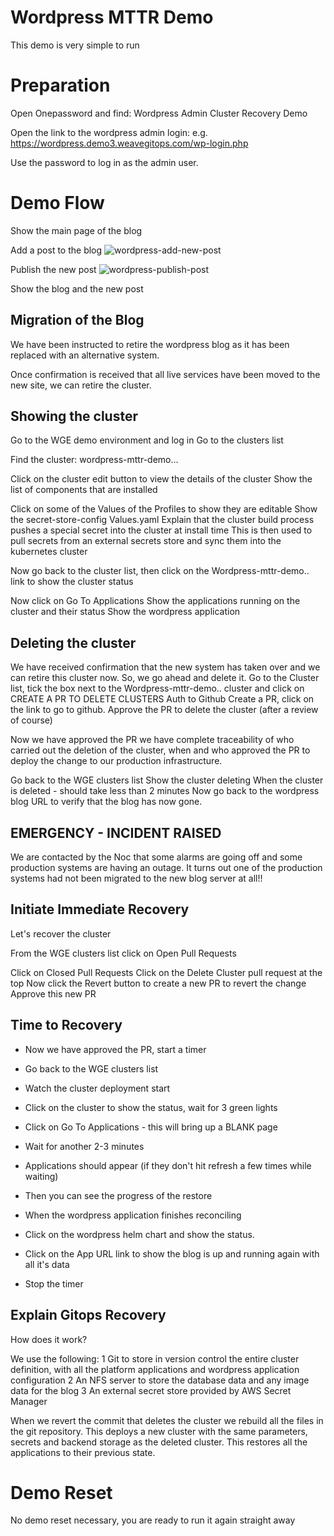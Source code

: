 # Wordpress MTTR Demo

This demo is very simple to run

# Preparation

Open Onepassword and find:
Wordpress Admin Cluster Recovery Demo

Open the link to the wordpress admin login:
e.g.
https://wordpress.demo3.weavegitops.com/wp-login.php

Use the password to log in as the admin user.

# Demo Flow

Show the main page of the blog

Add a post to the blog
![wordpress-add-new-post](https://user-images.githubusercontent.com/1316183/228937272-abd16e0b-f8d3-4d49-b7b7-9b262599fb55.png)

Publish the new post
![wordpress-publish-post](https://user-images.githubusercontent.com/1316183/228937251-1f40fca1-419b-4f64-a6c8-70c235d4e7a3.png)

Show the blog and the new post

## Migration of the Blog

We have been instructed to retire the wordpress blog as it has been replaced with an alternative system.

Once confirmation is received that all live services have been moved to the new site, we can retire the cluster.

## Showing the cluster

Go to the WGE demo environment and log in
Go to the clusters list

Find the cluster: wordpress-mttr-demo...

Click on the cluster edit button to view the details of the cluster
Show the list of components that are installed

Click on some of the Values of the Profiles to show they are editable
Show the secret-store-config Values.yaml
Explain that the cluster build process pushes a special secret into the cluster at install time 
This is then used to pull secrets from an external secrets store and sync them into the kubernetes cluster

Now go back to the cluster list, then click on the Wordpress-mttr-demo.. link to show the cluster status

Now click on Go To Applications
Show the applications running on the cluster and their status
Show the wordpress application

## Deleting the cluster

We have received confirmation that the new system has taken over and we can retire this cluster now.
So, we go ahead and delete it.
Go to the Cluster list, tick the box next to the Wordpress-mttr-demo.. cluster and click on CREATE A PR TO DELETE CLUSTERS
Auth to Github
Create a PR, click on the link to go to github.
Approve the PR to delete the cluster (after a review of course)

Now we have approved the PR we have complete traceability of who carried out the deletion of the cluster, when and who approved the PR to deploy the change to our production infrastructure.

Go back to the WGE clusters list
Show the cluster deleting
When the cluster is deleted - should take less than 2 minutes
Now go back to the wordpress blog URL to verify that the blog has now gone.

## EMERGENCY - INCIDENT RAISED

We are contacted by the Noc that some alarms are going off and some production systems are having an outage.
It turns out one of the production systems had not been migrated to the new blog server at all!!

## Initiate Immediate Recovery

Let's recover the cluster

From the WGE clusters list click on Open Pull Requests

Click on Closed Pull Requests
Click on the Delete Cluster pull request at the top
Now click the Revert button to create a new PR to revert the change
Approve this new PR

## Time to Recovery

* Now we have approved the PR, start a timer
* Go back to the WGE clusters list
* Watch the cluster deployment start
* Click on the cluster to show the status, wait for 3 green lights
* Click on Go To Applications - this will bring up a BLANK page
* Wait for another 2-3 minutes
* Applications should appear (if they don't hit refresh a few times while waiting)
* Then you can see the progress of the restore
* When the wordpress application finishes reconciling
* Click on the wordpress helm chart and show the status.
* Click on the App URL link to show the blog is up and running again with all it's data


* Stop the timer

## Explain Gitops Recovery

How does it work?

We use the following:
1 Git to store in version control the entire cluster definition, with all the platform applications and wordpress application configuration
2 An NFS server to store the database data and any image data for the blog
3 An external secret store provided by AWS Secret Manager

When we revert the commit that deletes the cluster we rebuild all the files in the git repository.
This deploys a new cluster with the same parameters, secrets and backend storage as the deleted cluster.
This restores all the applications to their previous state.

# Demo Reset

No demo reset necessary, you are ready to run it again straight away
